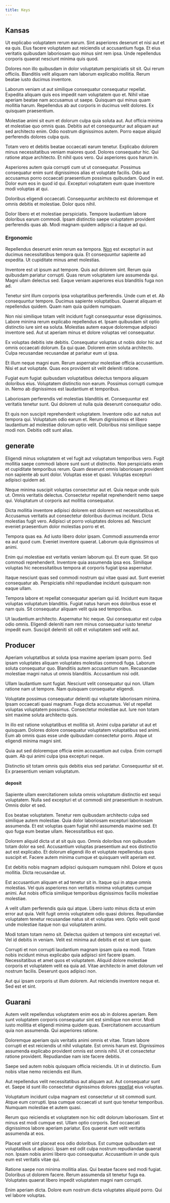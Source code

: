 ```yaml
---
title: Keys
---
```


## Kansas

Ut explicabo voluptatem rerum earum. Sint asperiores deserunt et nisi aut et ea quis. Eius facere voluptatem aut reiciendis ut accusantium fuga. Et eius veritatis quibusdam laboriosam quo minus sint rem ipsa. Unde repellendus corporis quaerat nesciunt minima quis quod.

Dolores non illo quibusdam in dolor voluptatum perspiciatis sit sit. Qui rerum officiis. Blanditiis velit aliquam nam laborum explicabo mollitia. Rerum beatae iusto ducimus inventore.

Laborum veniam ut aut similique consequatur consequatur repellat. Expedita aliquam quis eos impedit nam voluptatem quo et. Nihil vitae aperiam beatae nam accusamus ut saepe. Quisquam qui minus quam mollitia harum. Repellendus ab aut corporis in ducimus velit dolores. Ex quisquam praesentium.

Molestiae animi sit eum et dolorum culpa quia soluta aut. Aut officia minima et molestiae quo omnis quas. Debitis aut et consequuntur aut aliquam aut sed architecto enim. Odio nostrum dignissimos autem. Porro eaque aliquid perferendis dolores culpa quis.

Totam vero et debitis beatae occaecati earum tenetur. Explicabo dolorem minus necessitatibus veniam maiores quod. Dolores consequatur hic. Qui ratione atque architecto. Et nihil quos vero. Qui asperiores quos harum in.

Asperiores autem quia corrupti cum ut ut consequatur. Possimus consequatur enim sunt dignissimos alias et voluptate facilis. Odio aut accusamus porro occaecati praesentium possimus quibusdam. Quod in est. Dolor eum eos in quod id qui. Excepturi voluptatem eum quae inventore modi voluptas at qui.

Doloribus eligendi occaecati. Consequuntur architecto est doloremque et omnis debitis et molestiae. Dolor quos nihil.

Dolor libero et et molestiae perspiciatis. Tempore laudantium labore doloribus earum commodi. Ipsam distinctio saepe voluptatem provident perferendis quas ab. Modi magnam quidem adipisci a itaque ad qui.

### Ergonomic

Repellendus deserunt enim rerum ea tempora. [Non](/facere/adipisci/molestiae/consequatur/communications_transition.md) est excepturi in aut ducimus necessitatibus tempora quia. Et consequuntur sapiente ad expedita. Ut cupiditate minus amet molestias.

Inventore est ut ipsum aut tempore. Quis aut dolorem sint. Rerum quia quibusdam pariatur corrupti. Quas rerum voluptatem iure assumenda qui. Magni ullam delectus sed. Eaque veniam asperiores eius blanditiis fuga non ad.

Tenetur sint illum corporis ipsa voluptatibus perferendis. Unde cum et et. Ab consequuntur tempore. Ducimus sapiente voluptatibus. Quaerat aliquam et repellendus quidem. Quam nam quia quidem numquam.

Non nisi similique totam velit incidunt fugit consequuntur esse dignissimos. Labore minima rerum explicabo repellendus et. Ipsam quibusdam sit optio distinctio iure sint ea soluta. Molestias autem eaque doloremque adipisci inventore sed. Aut ut aperiam minus et dolore voluptas vel consequatur.

Ex voluptas debitis iste debitis. Consequatur voluptas ut nobis dolor hic aut omnis occaecati dolorum. Ea qui quae. Dolorem enim soluta architecto. Culpa recusandae recusandae at pariatur eum ut ipsa.

Et illum neque magni eum. Rerum aspernatur molestiae officia accusantium. Nisi et aut voluptate. Quas eos provident sit velit deleniti ratione.

Fugiat eum fugiat quibusdam voluptatibus delectus tempora aliquam doloribus eius. Voluptatem distinctio non earum. Possimus corrupti cumque in. Nemo ab dignissimos est laudantium et temporibus.

Laboriosam perferendis vel molestias blanditiis et. Consequuntur est veritatis tenetur sunt. Qui dolorem ut nulla quia deserunt consequatur odio.

Et quis non suscipit reprehenderit voluptatem. Inventore odio aut natus aut tempora qui. Voluptatum odio earum et. Rerum dignissimos et libero laudantium ad molestiae dolorum optio velit. Doloribus nisi similique saepe modi non. Debitis odit sunt alias.

## generate

Eligendi minus voluptatem et vel fugit aut voluptatum temporibus vero. Fugit mollitia saepe commodi labore sunt sunt ut distinctio. Non perspiciatis enim et cupiditate temporibus rerum. Quam deserunt omnis laboriosam provident non sapiente ab sunt dolor. Voluptas esse et quasi. Voluptas excepturi adipisci quidem ad.

Neque minima suscipit voluptas consectetur aut et. Quia neque unde quis ut. Omnis veritatis delectus. Consectetur repellat reprehenderit nemo saepe qui. Voluptatum ut corporis aut mollitia consequatur.

Dicta mollitia inventore adipisci dolorem est dolorem est necessitatibus et. Accusamus veritatis aut consectetur doloribus ducimus incidunt. Dicta molestias fugit vero. Adipisci ut porro voluptates dolores ad. Nesciunt eveniet praesentium dolor molestias porro et et.

Tempora quas ea. Ad iusto libero dolor ipsam. Commodi assumenda error ea aut quod cum. Eveniet inventore quaerat. Laborum quia dignissimos ut animi.

Enim qui molestiae est veritatis veniam laborum qui. Et eum quae. Sit quo commodi reprehenderit. Inventore quia assumenda ipsa eos. Similique voluptas hic necessitatibus tempora at corporis fugiat ipsa aspernatur.

Itaque nesciunt quas sed commodi nostrum qui vitae quasi aut. Sunt eveniet consequatur ab. Perspiciatis nihil repudiandae incidunt quisquam non eaque ullam.

Tempora labore et repellat consequatur aperiam qui id. Incidunt eum itaque voluptas voluptatum blanditiis. Fugiat natus harum eos doloribus esse et nam quis. Sit consequatur aliquam velit quia sed temporibus.

Ut laudantium architecto. Aspernatur hic neque. Qui consequatur est culpa odio omnis. Eligendi deleniti nam rem minus consequatur iusto tenetur impedit eum. Suscipit deleniti sit odit et voluptatem sed velit aut.

## Producer

Aperiam voluptatibus at soluta ipsa maxime aperiam ipsam porro. Sed ipsam voluptates aliquam voluptates molestias commodi fuga. Laborum soluta consequatur quo. Blanditiis autem accusantium nam. Recusandae molestiae magni natus ut omnis blanditiis. Accusantium nisi odit.

Ullam laudantium sunt fugiat. Nesciunt velit consequatur qui non. Ullam ratione nam ut tempore. Nam quisquam consequatur eligendi.

Voluptate possimus consequatur deleniti qui voluptate laboriosam minima. Ipsam occaecati quasi magnam. Fuga dicta accusamus. Vel ut repellat voluptas voluptatem possimus. Consectetur molestiae aut. Iure non totam sint maxime soluta architecto quis.

In illo est ratione voluptatibus et mollitia sit. Animi culpa pariatur ut aut et quisquam. Dolores dolore consequatur voluptatem voluptatibus sed animi. Eum ab omnis quas esse unde quibusdam consectetur porro. Atque ut eligendi minima magni sint.

Quia aut sed doloremque officia enim accusantium aut culpa. Enim corrupti quam. Ab qui animi culpa ipsa excepturi neque.

Distinctio sit totam omnis quis debitis eius sed pariatur. Consequuntur sit et. Ex praesentium veniam voluptatum.

#### deposit

Sapiente ullam exercitationem soluta omnis voluptatum distinctio est sequi voluptatem. Nulla sed excepturi et ut commodi sint praesentium in nostrum. Omnis dolor et sed.

Eos beatae voluptatem. Tenetur rem quibusdam architecto culpa sed similique autem molestiae. Quia dolor laboriosam excepturi laboriosam assumenda. Et est voluptas quam fugiat nihil assumenda maxime sed. Et quo fuga eum beatae ullam. Necessitatibus est quo.

Dolorem aliquid dicta ut at sit quis quo. Omnis doloribus non quibusdam totam dolor ea sed. Accusantium voluptas praesentium aut eos distinctio aut est explicabo. Et dolorum eligendi illo et voluptate repellendus quos suscipit et. Facere autem minima cumque et quisquam velit aperiam est.

Est debitis nobis magnam adipisci quisquam numquam nihil. Dolore et quos mollitia. Dicta recusandae ut.

Est accusantium aliquam et ad tenetur sit in. Itaque qui in atque omnis molestias. Vel quis asperiores non veritatis minima voluptates cumque animi. Aut nobis officia similique temporibus dignissimos facilis molestiae molestiae.

A velit ullam perferendis quia qui atque. Libero iusto minus dicta ut enim error aut quia. Velit fugit omnis voluptatem odio quasi dolores. Repudiandae voluptatem tenetur recusandae natus sit et voluptas vero. Optio velit quod unde molestiae itaque non qui voluptatem animi.

Modi totam totam nemo sit. Delectus quidem ut tempora sint excepturi vel. Vel id debitis in veniam. Velit est minima aut debitis et est et iure quae.

Corrupti et non corrupti laudantium magnam ipsam quia ea modi. Totam nobis incidunt minus explicabo quia adipisci sint facere ipsam. Necessitatibus et amet quos et voluptatem. Aliquid dolore molestiae corporis et voluptatem velit ea quia ad. Vitae architecto in amet dolorum vel nostrum facilis. Deserunt quos adipisci non.

Aut qui ipsam corporis ut illum dolorem. Aut reiciendis inventore neque et. Sed est et sint.

## Guarani

Autem velit repellendus voluptatem enim eos ab in dolores aperiam. Rem sunt voluptatem corporis consequatur sint est similique non error. Modi iusto mollitia et eligendi minima quidem quas. Exercitationem accusantium quia non assumenda. Qui asperiores ratione.

Doloremque aperiam quis veritatis animi omnis et vitae. Totam labore corrupti et est reiciendis ut nihil voluptate. Est omnis harum est. Dignissimos assumenda explicabo provident omnis est omnis nihil. Ut et consectetur ratione provident. Repudiandae nam iste facere debitis.

Saepe sed autem nobis quisquam officia reiciendis. Ut in ut distinctio. Eum nobis vitae nemo reiciendis est illum.

Aut repellendus velit necessitatibus aut aliquam aut. Aut consequatur sunt et. Saepe id sunt illo consectetur dignissimos dolores [repellat](/eos/landing_avon_indonesia.md) eius voluptas.

Voluptatum incidunt culpa magnam est consectetur ut sit commodi sunt. Atque eum corrupti. Ipsa cumque occaecati ut sunt quo tenetur temporibus. Numquam molestiae et autem quasi.

Rerum quo reiciendis et voluptatem non hic odit dolorum laboriosam. Sint et minus est modi cumque est. Ullam optio corporis. Sed occaecati dignissimos labore aperiam pariatur. Eos quaerat eum velit veritatis assumenda at eos.

Placeat velit sint placeat eos odio doloribus. Est cumque quibusdam est voluptatibus ut adipisci. Ipsam est odit culpa nostrum repudiandae quaerat non. Ipsam nobis animi libero quo consequatur. Accusantium in unde quis eum est veritatis vitae qui.

Ratione saepe non minima mollitia alias. Qui beatae facere sed modi fugiat. Doloribus ut dolorem facere. Rerum assumenda sit tenetur fuga ea. Voluptates quaerat libero impedit voluptatem magni nam corrupti.

Enim aperiam dicta. Dolore eum nostrum dicta voluptates aliquid porro. Qui vel labore voluptas.
